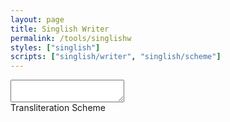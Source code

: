 ```yaml
---
layout: page
title: Singlish Writer
permalink: /tools/singlishw
styles: ["singlish"]
scripts: ["singlish/writer", "singlish/scheme"]
---
```

<div id="writer-container">
    <textarea onkeyup="parse(event, this)" id="typearea"></textarea>
</div>
<div id="translit-scheme">
    <div id="translit-scheme-title">Transliteration Scheme <i class="fa fa-caret-right" aria-hidden="true" id="toggle-scheme" data-state="0"></i></div>
    <ul id="content" class="hidden"></ul>
</div>